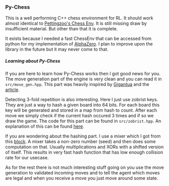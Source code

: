 ### Py-Chess

This is a well performing C++ chess environment for RL. It should work almost identical to [Pettingzoo's Chess Env](https://pettingzoo.farama.org/environments/classic/chess/). It is still missing draw by insufficient material. But other than that it is complete.

It exists because I needed a fast ChessEnv that can be accessed from python for my implementation of [AlphaZero](https://github.com/MoritzSchwerer/Alpha_Zero). 
I plan to improve upon the library in the future but it may never come to that.

##### Learning about Py-Chess

If you are here to learn how Py-Chess works then I got good news for you.
The move generation part of the engine is very clean and you can read it in `src/move_gen.hpp`.
This part was heavily inspired by [Gigantua](https://github.com/Gigantua/Gigantua) and the
[article](https://www.codeproject.com/Articles/5313417/Worlds-Fastest-Bitboard-Chess-Movegenerator).


Detecting 3-fold repetition is also interesting. Here I just use zobrist keys. They are just
a way to hash a given board into 64 bits. For each board this key will be generated and stored
in a map from hash to count. After each move we simply check if the current hash
occured 3 times and if so we draw the game. The code for this part can be found in 
`src/zobrist.hpp`. An explanation of this can be found [here](https://www.chessprogramming.org/Zobrist_Hashing).


If you are wondering about the hashing part. I use a mixer which I got from this [block](https://jonkagstrom.com/bit-mixer-construction/).
A mixer takes a non-zero number (seed) and then does some computation on that. Usually multiplications and XORs with a shifted version of itself.
This results in very fast hash function that has low enough collision rate for our usecase.


As for the rest there is not much interesting stuff going on you use the move generation to validated
incoming moves and to tell the agent which moves are legal and when you receive a move
you just move around some state.
